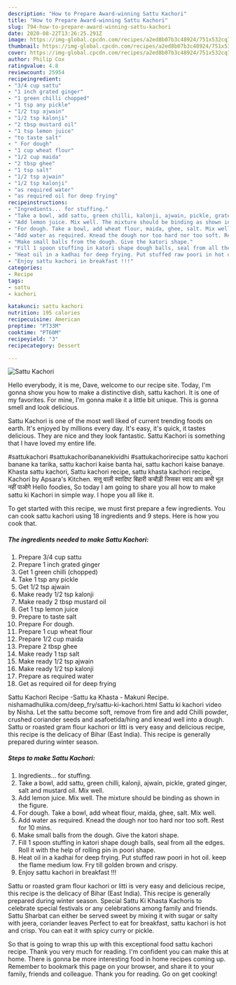 ```yaml
---
description: "How to Prepare Award-winning Sattu Kachori"
title: "How to Prepare Award-winning Sattu Kachori"
slug: 794-how-to-prepare-award-winning-sattu-kachori
date: 2020-08-22T13:26:25.291Z
image: https://img-global.cpcdn.com/recipes/a2ed8b07b3c48924/751x532cq70/sattu-kachori-recipe-main-photo.jpg
thumbnail: https://img-global.cpcdn.com/recipes/a2ed8b07b3c48924/751x532cq70/sattu-kachori-recipe-main-photo.jpg
cover: https://img-global.cpcdn.com/recipes/a2ed8b07b3c48924/751x532cq70/sattu-kachori-recipe-main-photo.jpg
author: Philip Cox
ratingvalue: 4.8
reviewcount: 25954
recipeingredient:
- "3/4 cup sattu"
- "1 inch grated ginger"
- "1 green chilli chopped"
- "1 tsp any pickle"
- "1/2 tsp ajwain"
- "1/2 tsp kalonji"
- "2 tbsp mustard oil"
- "1 tsp lemon juice"
- "to taste salt"
- " For dough"
- "1 cup wheat flour"
- "1/2 cup maida"
- "2 tbsp ghee"
- "1 tsp salt"
- "1/2 tsp ajwain"
- "1/2 tsp kalonji"
- "as required water"
- "as required oil for deep frying"
recipeinstructions:
- "Ingredients... for stuffing."
- "Take a bowl, add sattu, green chilli, kalonji, ajwain, pickle, grated ginger, salt and mustard oil. Mix well."
- "Add lemon juice. Mix well. The mixture should be binding as shown in the figure."
- "For dough. Take a bowl, add wheat flour, maida, ghee, salt. Mix well."
- "Add water as required. Knead the dough nor too hard nor too soft. Rest for 10 mins."
- "Make small balls from the dough. Give the katori shape."
- "Fill 1 spoon stuffing in katori shape dough balls, seal from all the edges. Roll it with the help of rolling pin in poori shape."
- "Heat oil in a kadhai for deep frying. Put stuffed raw poori in hot oil. keep the flame medium low. Fry till golden brown and crispy."
- "Enjoy sattu kachori in breakfast !!!"
categories:
- Recipe
tags:
- sattu
- kachori

katakunci: sattu kachori 
nutrition: 195 calories
recipecuisine: American
preptime: "PT33M"
cooktime: "PT60M"
recipeyield: "3"
recipecategory: Dessert

---
```



![Sattu Kachori](https://img-global.cpcdn.com/recipes/a2ed8b07b3c48924/751x532cq70/sattu-kachori-recipe-main-photo.jpg)

Hello everybody, it is me, Dave, welcome to our recipe site. Today, I'm gonna show you how to make a distinctive dish, sattu kachori. It is one of my favorites. For mine, I'm gonna make it a little bit unique. This is gonna smell and look delicious.

Sattu Kachori is one of the most well liked of current trending foods on earth. It's enjoyed by millions every day. It's easy, it's quick, it tastes delicious. They are nice and they look fantastic. Sattu Kachori is something that I have loved my entire life.

#sattukachori #sattukachoribananekividhi #sattukachorirecipe sattu kachori banane ka tarika, sattu kachori kaise banta hai, sattu kachori kaise banaye. Khasta sattu kachori, Sattu kachori recipe, sattu khasta kachori recipe, Kachori by Apsara&#39;s Kitchen. सत्तू वाली स्वादिष्ट बिहारी कचौड़ी जिसका स्वाद आप कभी भूल नहीं पाओगे Hello foodies, So today I am going to share you all how to make sattu ki Kachori in simple way. I hope you all like it.


To get started with this recipe, we must first prepare a few ingredients. You can cook sattu kachori using 18 ingredients and 9 steps. Here is how you cook that.

<!--inarticleads1-->

##### The ingredients needed to make Sattu Kachori:

1. Prepare 3/4 cup sattu
1. Prepare 1 inch grated ginger
1. Get 1 green chilli (chopped)
1. Take 1 tsp any pickle
1. Get 1/2 tsp ajwain
1. Make ready 1/2 tsp kalonji
1. Make ready 2 tbsp mustard oil
1. Get 1 tsp lemon juice
1. Prepare to taste salt
1. Prepare  For dough.
1. Prepare 1 cup wheat flour
1. Prepare 1/2 cup maida
1. Prepare 2 tbsp ghee
1. Make ready 1 tsp salt
1. Make ready 1/2 tsp ajwain
1. Make ready 1/2 tsp kalonji
1. Prepare as required water
1. Get as required oil for deep frying


Sattu Kachori Recipe -Sattu ka Khasta - Makuni Recipe. nishamadhulika.com/deep_fry/sattu-ki-kachori.html Sattu ki kachori video by Nisha. Let the sattu become soft, remove from fire and add Chilli powder, crushed coriander seeds and asafoetida/hing and knead well into a dough. Sattu or roasted gram flour kachori or litti is very easy and delicious recipe, this recipe is the delicacy of Bihar (East India). This recipe is generally prepared during winter season. 

<!--inarticleads2-->

##### Steps to make Sattu Kachori:

1. Ingredients... for stuffing.
1. Take a bowl, add sattu, green chilli, kalonji, ajwain, pickle, grated ginger, salt and mustard oil. Mix well.
1. Add lemon juice. Mix well. The mixture should be binding as shown in the figure.
1. For dough. Take a bowl, add wheat flour, maida, ghee, salt. Mix well.
1. Add water as required. Knead the dough nor too hard nor too soft. Rest for 10 mins.
1. Make small balls from the dough. Give the katori shape.
1. Fill 1 spoon stuffing in katori shape dough balls, seal from all the edges. Roll it with the help of rolling pin in poori shape.
1. Heat oil in a kadhai for deep frying. Put stuffed raw poori in hot oil. keep the flame medium low. Fry till golden brown and crispy.
1. Enjoy sattu kachori in breakfast !!!


Sattu or roasted gram flour kachori or litti is very easy and delicious recipe, this recipe is the delicacy of Bihar (East India). This recipe is generally prepared during winter season. Special Sattu Ki Khasta Kachoris to celebrate special festivals or any celebrations among family and friends. Sattu Sharbat can either be served sweet by mixing it with sugar or salty with jeera, coriander leaves Perfect to eat for breakfast, sattu kachori is hot and crisp. You can eat it with spicy curry or pickle. 

So that is going to wrap this up with this exceptional food sattu kachori recipe. Thank you very much for reading. I'm confident you can make this at home. There is gonna be more interesting food in home recipes coming up. Remember to bookmark this page on your browser, and share it to your family, friends and colleague. Thank you for reading. Go on get cooking!
